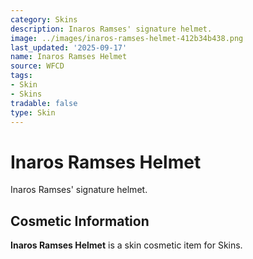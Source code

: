 ```yaml
---
category: Skins
description: Inaros Ramses' signature helmet.
image: ../images/inaros-ramses-helmet-412b34b438.png
last_updated: '2025-09-17'
name: Inaros Ramses Helmet
source: WFCD
tags:
- Skin
- Skins
tradable: false
type: Skin
---
```


# Inaros Ramses Helmet

Inaros Ramses' signature helmet.

## Cosmetic Information

**Inaros Ramses Helmet** is a skin cosmetic item for Skins.

